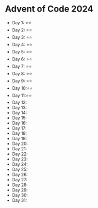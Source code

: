 # Advent of Code 2024

* Day 1: ⭐️⭐️
* Day 2: ⭐️⭐️
* Day 3: ⭐️⭐️
* Day 4: ⭐️⭐️
* Day 5: ⭐️⭐️
* Day 6: ⭐️⭐️
* Day 7: ⭐️⭐️
* Day 8: ⭐️⭐️
* Day 9: ⭐️⭐️
* Day 10:⭐️⭐️
* Day 11:⭐️⭐️
* Day 12:
* Day 13:
* Day 14:
* Day 15:
* Day 16:
* Day 17:
* Day 18:
* Day 19:
* Day 20:
* Day 21:
* Day 22:
* Day 23:
* Day 24:
* Day 25:
* Day 26:
* Day 27:
* Day 28:
* Day 29:
* Day 30:
* Day 31:
